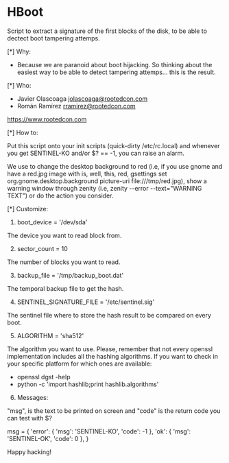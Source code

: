 # HBoot
Script to extract a signature of the first blocks of the disk, to be able to dectect boot tampering attemps.


[*] Why:
- Because we are paranoid about boot hijacking. So thinking about the easiest way to be able to detect tampering attemps...
this is the result.

[*] Who:

- Javier Olascoaga <jolascoaga@rootedcon.com>
- Román Ramírez <rramirez@rootedcon.com>

https://www.rootedcon.com

[*] How to:

Put this script onto your init scripts (quick-dirty /etc/rc.local) and whenever you get SENTINEL-KO and/or $? == -1,
you can raise an alarm.

We use to change the desktop background to red (i.e, if you use gnome and have a red.jpg image with is, well, this, red, 
gsettings set org.gnome.desktop.background picture-uri file:///tmp/red.jpg), show a warning window through zenity
(i.e, zenity  --error --text="WARNING TEXT") or do the action you consider.

[*] Customize:

1. boot_device = '/dev/sda'

The device you want to read block from.

2. sector_count = 10

The number of blocks you want to read.

3. backup_file = '/tmp/backup_boot.dat'

The temporal backup file to get the hash.

4. SENTINEL_SIGNATURE_FILE = '/etc/sentinel.sig'

The sentinel file where to store the hash result to be compared on every boot.

5. ALGORITHM   = 'sha512'

The algorithm you want to use. Please, remember that not every openssl implementation includes all the hashing algorithms.
If you want to check in your specific platform for which ones are available:

- openssl dgst -help
- python -c 'import hashlib;print hashlib.algorithms'

6. Messages:

"msg", is the text to be printed on screen and "code" is the return code you can test with $?

msg = {
        'error': { 'msg': 'SENTINEL-KO', 'code': -1 },
        'ok': { 'msg': 'SENTINEL-OK', 'code': 0 },
}

Happy hacking!
